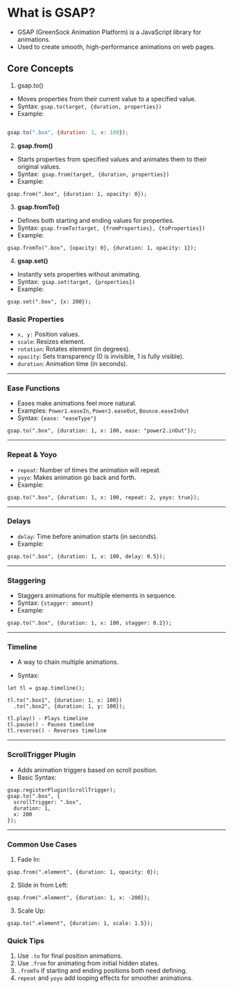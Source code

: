 # What is GSAP?

- GSAP (GreenSock Animation Platform) is a JavaScript library for animations.
- Used to create smooth, high-performance animations on web pages.

## Core Concepts

1. gsap.to()

- Moves properties from their current value to a specified value.
- Syntax: `gsap.to(target, {duration, properties})`
- Example:
``` javascript

gsap.to(".box", {duration: 1, x: 100});
```

2. **gsap.from()**

- Starts properties from specified values and animates them to their original values.
- Syntax:` gsap.from(target, {duration, properties})`
- Example:

```
gsap.from(".box", {duration: 1, opacity: 0});
```

3. **gsap.fromTo()**

- Defines both starting and ending values for properties.
- Syntax: `gsap.fromTo(target, {fromProperties}, {toProperties})`
- Example:

```
gsap.fromTo(".box", {opacity: 0}, {duration: 1, opacity: 1});

```

4. **gsap.set()**

- Instantly sets properties without animating.
- Syntax:` gsap.set(target, {properties})`
- Example:

```
gsap.set(".box", {x: 200});

```


### Basic Properties

- `x, y:` Position values.
- `scale`: Resizes element.
- `rotation`: Rotates element (in degrees).
- `opacity`: Sets transparency (0 is invisible, 1 is fully visible).
- `duration`: Animation time (in seconds).

***

### Ease Functions

- Eases make animations feel more natural.
- Examples: `Power1.easeIn`, `Power2.easeOut`, `Bounce.easeInOut`
- Syntax: `{ease: "easeType"}`

```
gsap.to(".box", {duration: 1, x: 100, ease: "power2.inOut"});

```

***

### Repeat & Yoyo

- `repeat`: Number of times the animation will repeat.
- `yoyo`: Makes animation go back and forth.
- Example:
```
gsap.to(".box", {duration: 1, x: 100, repeat: 2, yoyo: true});
```

***

### Delays

- `delay`: Time before animation starts (in seconds).
- Example:
```
gsap.to(".box", {duration: 1, x: 100, delay: 0.5});
```

***

### Staggering

- Staggers animations for multiple elements in sequence.
- Syntax: `{stagger: amount}`
- Example:
```
gsap.to(".box", {duration: 1, x: 100, stagger: 0.2});
```

***

### Timeline

- A way to chain multiple animations.

- Syntax:
```
let tl = gsap.timeline();

tl.to(".box1", {duration: 1, x: 100})
  .to(".box2", {duration: 1, y: 100});

tl.play() - Plays timeline
tl.pause() - Pauses timeline
tl.reverse() - Reverses timeline
```

***
### ScrollTrigger Plugin

- Adds animation triggers based on scroll position.
- Basic Syntax:
```
gsap.registerPlugin(ScrollTrigger);
gsap.to(".box", {
  scrollTrigger: ".box",
  duration: 1,
  x: 200
});
```
***
### Common Use Cases

1. Fade In:
```
gsap.from(".element", {duration: 1, opacity: 0});
```
2. Slide in from Left:
```
gsap.from(".element", {duration: 1, x: -200});
```
3. Scale Up:
```
gsap.to(".element", {duration: 1, scale: 1.5});
```
### Quick Tips

1. Use `.to` for final position animations.
2. Use `.from` for animating from initial hidden states.
3. `.fromTo` if starting and ending positions both need defining.
4. `repeat` and `yoyo` add looping effects for smoother animations.
